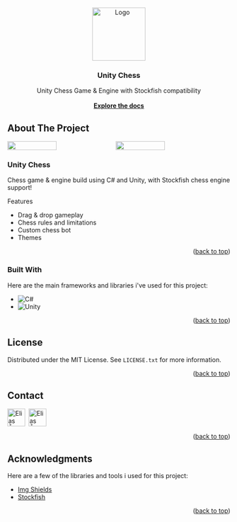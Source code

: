 <a name="readme-top"></a>

<!-- PROJECT LOGO -->
<br />
<div align="center">
  <a href="https://github.com/eliasakesson/Unity-Chess">
    <img src="https://raw.githubusercontent.com/eliasakesson/Unity-Chess/main/public/images/logo.png" alt="Logo" width="120" height="120">
  </a>
  
  <h3 align="center">Unity Chess</h3>

  <p align="center">
    Unity Chess Game & Engine with Stockfish compatibility
    <br />
    <br />
    <a href="https://github.com/eliasakesson/unity-chess"><strong>Explore the docs</strong></a>
  </p>
</div>

<!-- ABOUT THE PROJECT -->
## About The Project

<div style="display:flex;gap:8px">
  <img src="https://raw.githubusercontent.com/eliasakesson/Unity-Chess/main/public/images/Chess.png" alt="" width="47%" />
  <img src="https://raw.githubusercontent.com/eliasakesson/Unity-Chess/main/public/images/board.png" alt="" width="47%" />
</div>

### Unity Chess

Chess game & engine build using C# and Unity, with Stockfish chess engine support! 

Features
* Drag & drop gameplay
* Chess rules and limitations
* Custom chess bot
* Themes

<p align="right">(<a href="#readme-top">back to top</a>)</p>

### Built With

Here are the main frameworks and libraries i've used for this project:

* ![C#][C#]
* ![Unity][Unity]

<p align="right">(<a href="#readme-top">back to top</a>)</p>

<!-- LICENSE -->
## License

Distributed under the MIT License. See `LICENSE.txt` for more information.

<p align="right">(<a href="#readme-top">back to top</a>)</p>



<!-- CONTACT -->
## Contact

<div style="display:flex;gap:8px">
  <a href="https://www.linkedin.com/in/eliasakesson/" target="blank"><img align="center" src="https://upload.wikimedia.org/wikipedia/commons/thumb/c/ca/LinkedIn_logo_initials.png/800px-LinkedIn_logo_initials.png" alt="Elias Åkesson" height="40" width="40"/></a>
  <a href="https://github.com/eliasakesson" target="blank"><img align="center" src="https://raw.githubusercontent.com/rahuldkjain/github-profile-readme-generator/master/src/images/icons/Social/github.svg" alt="Elias Åkesson" height="40" width="40" /></a>
</div>

<p align="right">(<a href="#readme-top">back to top</a>)</p>



<!-- ACKNOWLEDGMENTS -->
## Acknowledgments

Here are a few of the libraries and tools i used for this project:

* [Img Shields](https://shields.io)
* [Stockfish](https://github.com/official-stockfish/Stockfish)

<p align="right">(<a href="#readme-top">back to top</a>)</p>



<!-- MARKDOWN LINKS & IMAGES -->
[logo]: public/images/logo.png
[product-screenshot]: public/images/home-page.png
[C#]: https://img.shields.io/badge/c%23-%23239120.svg?style=for-the-badge&logo=csharp&logoColor=white
[Unity]: https://img.shields.io/badge/unity-%23000000.svg?style=for-the-badge&logo=unity&logoColor=white
